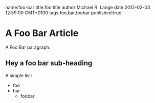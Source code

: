 name:foo-bar
title:foo title
author:Michael R. Lange
date:2012-02-03 12:59:00 GMT+0100
tags:foo,bar,foobar
published:true

# A Foo Bar Article

A Foo Bar paragraph.

## Hey a foo bar sub-heading

A simple list:

* foo
* bar
    * foobar
